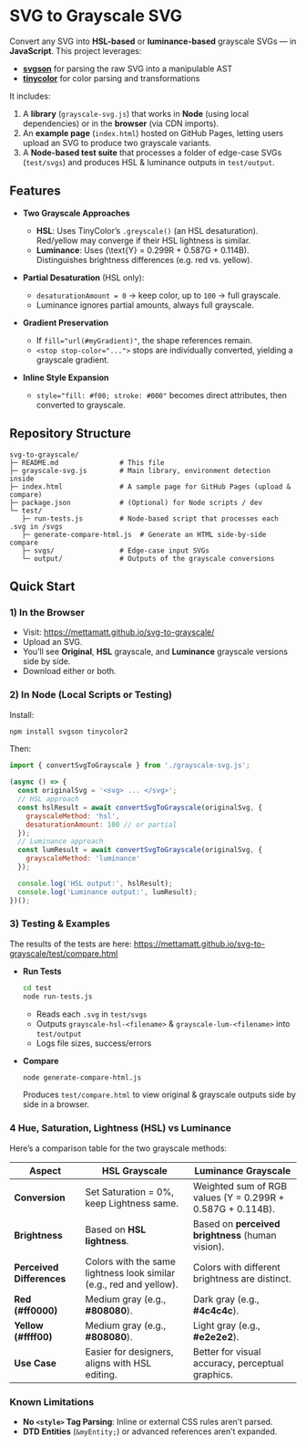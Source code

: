 # SVG to Grayscale SVG

Convert any SVG into **HSL-based** or **luminance-based** grayscale SVGs — in **JavaScript**. This project leverages:

- [**svgson**](https://github.com/elrumordelaluz/svgson) for parsing the raw SVG into a manipulable AST  
- [**tinycolor**](https://github.com/bgrins/TinyColor) for color parsing and transformations

It includes:

1. A **library** (`grayscale-svg.js`) that works in **Node** (using local dependencies) or in the **browser** (via CDN imports).
2. An **example page** (`index.html`) hosted on GitHub Pages, letting users upload an SVG to produce two grayscale variants.
3. A **Node-based test suite** that processes a folder of edge-case SVGs (`test/svgs`) and produces HSL & luminance outputs in `test/output`.

## Features

- **Two Grayscale Approaches**  
  - **HSL**: Uses TinyColor’s `.greyscale()` (an HSL desaturation). Red/yellow may converge if their HSL lightness is similar.  
  - **Luminance**: Uses \(\text{Y} = 0.299R + 0.587G + 0.114B\). Distinguishes brightness differences (e.g. red vs. yellow).

- **Partial Desaturation** (HSL only):
  - `desaturationAmount = 0` → keep color, up to `100` → full grayscale.  
  - Luminance ignores partial amounts, always full grayscale.

- **Gradient Preservation**  
  - If `fill="url(#myGradient)"`, the shape references remain.  
  - `<stop stop-color="...">` stops are individually converted, yielding a grayscale gradient.

- **Inline Style Expansion**  
  - `style="fill: #f00; stroke: #000"` becomes direct attributes, then converted to grayscale.

## Repository Structure

```
svg-to-grayscale/
├─ README.md               # This file
├─ grayscale-svg.js        # Main library, environment detection inside
├─ index.html              # A sample page for GitHub Pages (upload & compare)
├─ package.json            # (Optional) for Node scripts / dev
└─ test/
   ├─ run-tests.js         # Node-based script that processes each .svg in /svgs
   ├─ generate-compare-html.js  # Generate an HTML side-by-side compare
   ├─ svgs/                # Edge-case input SVGs
   └─ output/              # Outputs of the grayscale conversions
```

## Quick Start

### 1) In the **Browser**

- Visit: <https://mettamatt.github.io/svg-to-grayscale/>  
- Upload an SVG.  
- You’ll see **Original**, **HSL** grayscale, and **Luminance** grayscale versions side by side.  
- Download either or both.

### 2) In **Node** (Local Scripts or Testing)

Install:
```bash
npm install svgson tinycolor2
```

Then:

```js
import { convertSvgToGrayscale } from './grayscale-svg.js';

(async () => {
  const originalSvg = '<svg> ... </svg>';
  // HSL approach
  const hslResult = await convertSvgToGrayscale(originalSvg, {
    grayscaleMethod: 'hsl',
    desaturationAmount: 100 // or partial
  });
  // Luminance approach
  const lumResult = await convertSvgToGrayscale(originalSvg, {
    grayscaleMethod: 'luminance'
  });

  console.log('HSL output:', hslResult);
  console.log('Luminance output:', lumResult);
})();
```

### 3) Testing & Examples

The results of the tests are here: https://mettamatt.github.io/svg-to-grayscale/test/compare.html

- **Run Tests**  
  ```bash
  cd test
  node run-tests.js
  ```
  - Reads each `.svg` in `test/svgs`
  - Outputs `grayscale-hsl-<filename>` & `grayscale-lum-<filename>` into `test/output`
  - Logs file sizes, success/errors

- **Compare**  
  ```bash
  node generate-compare-html.js
  ```
  Produces `test/compare.html` to view original & grayscale outputs side by side in a browser.

### 4 Hue, Saturation, Lightness (HSL) vs Luminance

Here’s a comparison table for the two grayscale methods:

| **Aspect**         | **HSL Grayscale**                          | **Luminance Grayscale**                          |
|---------------------|--------------------------------------------|-------------------------------------------------|
| **Conversion**     | Set Saturation = 0%, keep Lightness same.  | Weighted sum of RGB values (Y = 0.299R + 0.587G + 0.114B). |
| **Brightness**     | Based on **HSL lightness**.                | Based on **perceived brightness** (human vision). |
| **Perceived Differences** | Colors with the same lightness look similar (e.g., red and yellow). | Colors with different brightness are distinct. |
| **Red (#ff0000)**  | Medium gray (e.g., **#808080**).           | Dark gray (e.g., **#4c4c4c**).                  |
| **Yellow (#ffff00)** | Medium gray (e.g., **#808080**).         | Light gray (e.g., **#e2e2e2**).                 |
| **Use Case**       | Easier for designers, aligns with HSL editing. | Better for visual accuracy, perceptual graphics. |


### Known Limitations

- **No `<style>` Tag Parsing**: Inline or external CSS rules aren’t parsed.  
- **DTD Entities** (`&myEntity;`) or advanced references aren’t expanded.  
